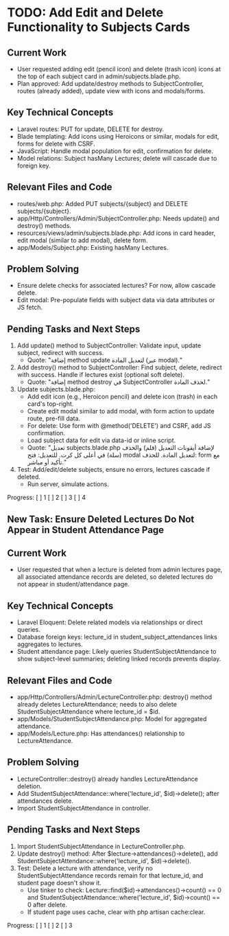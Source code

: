 # TODO: Add Edit and Delete Functionality to Subjects Cards

## Current Work
- User requested adding edit (pencil icon) and delete (trash icon) icons at the top of each subject card in admin/subjects.blade.php.
- Plan approved: Add update/destroy methods to SubjectController, routes (already added), update view with icons and modals/forms.

## Key Technical Concepts
- Laravel routes: PUT for update, DELETE for destroy.
- Blade templating: Add icons using Heroicons or similar, modals for edit, forms for delete with CSRF.
- JavaScript: Handle modal population for edit, confirmation for delete.
- Model relations: Subject hasMany Lectures; delete will cascade due to foreign key.

## Relevant Files and Code
- routes/web.php: Added PUT subjects/{subject} and DELETE subjects/{subject}.
- app/Http/Controllers/Admin/SubjectController.php: Needs update() and destroy() methods.
- resources/views/admin/subjects.blade.php: Add icons in card header, edit modal (similar to add modal), delete form.
- app/Models/Subject.php: Existing hasMany Lectures.

## Problem Solving
- Ensure delete checks for associated lectures? For now, allow cascade delete.
- Edit modal: Pre-populate fields with subject data via data attributes or JS fetch.

## Pending Tasks and Next Steps
1. Add update() method to SubjectController: Validate input, update subject, redirect with success.
   - Quote: "إضافة method update لتعديل المادة (عبر modal)."
2. Add destroy() method to SubjectController: Find subject, delete, redirect with success. Handle if lectures exist (optional soft delete).
   - Quote: "إضافة method destroy في SubjectController لحذف المادة."
3. Update subjects.blade.php:
   - Add edit icon (e.g., Heroicon pencil) and delete icon (trash) in each card's top-right.
   - Create edit modal similar to add modal, with form action to update route, pre-fill data.
   - For delete: Use form with @method('DELETE') and CSRF, add JS confirmation.
   - Load subject data for edit via data-id or inline script.
   - Quote: "تعديل subjects.blade.php لإضافة أيقونات التعديل (قلم) والحذف (سلة) في أعلى كل كرت. للتعديل: فتح modal لتعديل المادة. للحذف: form مع تأكيد أو مباشر."
4. Test: Add/edit/delete subjects, ensure no errors, lectures cascade if deleted.
   - Run server, simulate actions.

Progress: [ ] 1 [ ] 2 [ ] 3 [ ] 4

## New Task: Ensure Deleted Lectures Do Not Appear in Student Attendance Page

## Current Work
- User requested that when a lecture is deleted from admin lectures page, all associated attendance records are deleted, so deleted lectures do not appear in student/attendance page.

## Key Technical Concepts
- Laravel Eloquent: Delete related models via relationships or direct queries.
- Database foreign keys: lecture_id in student_subject_attendances links aggregates to lectures.
- Student attendance page: Likely queries StudentSubjectAttendance to show subject-level summaries; deleting linked records prevents display.

## Relevant Files and Code
- app/Http/Controllers/Admin/LectureController.php: destroy() method already deletes LectureAttendance; needs to also delete StudentSubjectAttendance where lecture_id = $id.
- app/Models/StudentSubjectAttendance.php: Model for aggregated attendance.
- app/Models/Lecture.php: Has attendances() relationship to LectureAttendance.

## Problem Solving
- LectureController::destroy() already handles LectureAttendance deletion.
- Add StudentSubjectAttendance::where('lecture_id', $id)->delete(); after attendances delete.
- Import StudentSubjectAttendance in controller.

## Pending Tasks and Next Steps
1. Import StudentSubjectAttendance in LectureController.php.
2. Update destroy() method: After $lecture->attendances()->delete(), add StudentSubjectAttendance::where('lecture_id', $id)->delete().
3. Test: Delete a lecture with attendance, verify no StudentSubjectAttendance records remain for that lecture_id, and student page doesn't show it.
   - Use tinker to check: Lecture::find($id)->attendances()->count() == 0 and StudentSubjectAttendance::where('lecture_id', $id)->count() == 0 after delete.
   - If student page uses cache, clear with php artisan cache:clear.

Progress: [ ] 1 [ ] 2 [ ] 3
